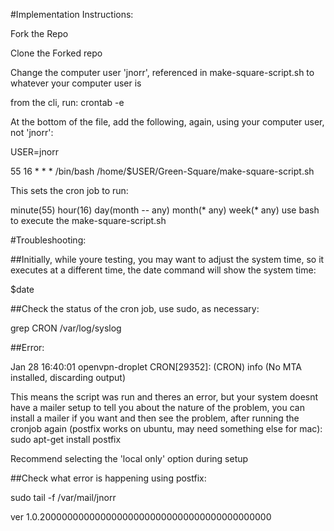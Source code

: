 #Implementation Instructions:

Fork the Repo

Clone the Forked repo

Change the computer user 'jnorr', referenced in make-square-script.sh to whatever your computer user is

from the cli, run: crontab -e

At the bottom of the file, add the following, again, using your computer user, not 'jnorr':

USER=jnorr

55 16 * * * /bin/bash /home/$USER/Green-Square/make-square-script.sh

This sets the cron job to run:

minute(55) hour(16) day(month -- any) month(* any) week(* any) use bash to execute the make-square-script.sh

#Troubleshooting:

##Initially, while youre testing, you may want to adjust the system time, so it executes at a different time, the date command will show the system time:

$date

##Check the status of the cron job, use sudo, as necessary:

grep CRON /var/log/syslog

##Error:

Jan 28 16:40:01 openvpn-droplet CRON[29352]: (CRON) info (No MTA installed, discarding output)

This means the script was run and theres an error, but your system doesnt have a mailer setup to tell you about the nature of the problem, you can install a mailer if you want and then see the problem, after running the cronjob again (postfix works on ubuntu, may need something else for mac): sudo apt-get install postfix

Recommend selecting the 'local only' option during setup

##Check what error is happening using postfix:

sudo tail -f /var/mail/jnorr

ver 1.0.200000000000000000000000000000000000000000
